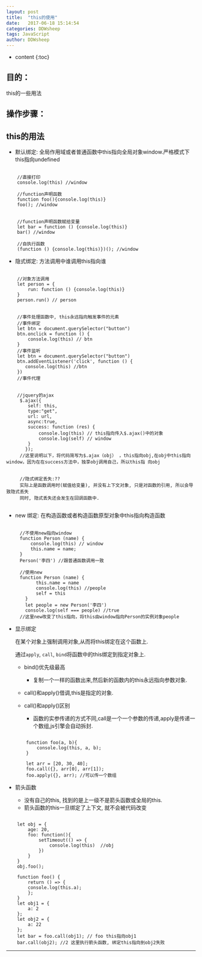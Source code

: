 ```yaml
---
layout: post
title:  "this的使用"
date:   2017-06-18 15:14:54
categories: DDWsheep
tags: JavaScript
author: DDWsheep
---
```


* content
{:toc}

## 目的：

this的一些用法




## 操作步骤：

## this的用法
- 默认绑定: 全局作用域或者普通函数中this指向全局对象window.严格模式下this指向undefined

```

    //直接打印
    console.log(this) //window
    
    //function声明函数
    function foo(){console.log(this)}
    foo(); //window
    
    
    //function声明函数赋给变量
    let bar = function () {console.log(this)}
    bar() //window
    
    //自执行函数
    (function () {console.log(this)})(); //window
```


- 隐式绑定: 方法调用中谁调用this指向谁

```

    //对象方法调用
    let person = {
        run: function () {console.log(this)}
    }
    person.run() // person
    
    
    //事件处理函数中, this永远指向触发事件的元素
    //事件绑定
    let btn = document.querySelector("button")
    btn.onclick = function () {
        console.log(this) // btn
    }
    //事件监听
    let btn = document.querySelector("button")
    btn.addEventListener('click', function () {
       console.log(this) //btn
    })
    //事件代理
    
    
    //jquery的ajax
     $.ajax({
        self: this,
        type:"get",
        url: url,
        async:true,
        success: function (res) {
            console.log(this) // this指向传入$.ajax()中的对象
            console.log(self) // window
        }
       });
     //这里说明以下，将代码简写为$.ajax（obj） ，this指向obj,在obj中this指向window，因为在在success方法中，独享obj调用自己，所以this指 向obj
     
     
     //隐式绑定丢失:??
     实际上是函数调用时(赋值给变量), 并没有上下文对象, 只是对函数的引用, 所以会导致隐式丢失
     同时, 隐式丢失还会发生在回调函数中.
     
```

- new 绑定: 在构造函数或者构造函数原型对象中this指向构造函数

```

     //不使用new指向window
     function Person (name) {
         console.log(this) // window
         this.name = name;
     }
     Person('李四') //跟普通函数调用一致
    
     //使用new
     function Person (name) {
           this.name = name
           console.log(this) //people
           self = this
       }
       let people = new Person('李四')
       console.log(self === people) //true
     //这里new改变了this指向，将this由window指向Person的实例对象people
```

- 显示绑定

    在某个对象上强制调用对象,从而将this绑定在这个函数上. 

    通过`apply`, `call`, `bind`将函数中的this绑定到指定对象上.

    - bind()优先级最高
    	- 复制一个一样的函数出来,然后新的函数内的this永远指向参数对象.

	- call()和apply()借调,this是指定的对象.    
	- call()和apply()区别 
    	- 函数的实参传递的方式不同,call是一个一个参数的传递,apply是传递一个数组,js引擎会自动拆封.
    	
	```

    	function foo(a, b){
         	console.log(this, a, b);
   	 	}

    	let arr = [20, 30, 40];
    	foo.call({}, arr[0], arr[1]);
    	foo.apply({}, arr); //可以传一个数组
	```
   
- 箭头函数
	- 没有自己的this, 找到的是上一级不是箭头函数或全局的this. 
	- 箭头函数的this一旦绑定了上下文, 就不会被代码改变
	
```

	let obj = {
    	age: 20,
    	foo: function(){
        	setTimeout(() => {
            	console.log(this)  //obj
        	})
    	}
	}
	obj.foo();

	function foo() {
 	 	return () => {
   	 	console.log(this.a);
  		};
	}
	let obj1 = {
  		a: 2
	};
	let obj2 = {
  		a: 22
	};
	let bar = foo.call(obj1); // foo this指向obj1
	bar.call(obj2); //2 这里执行箭头函数, 绑定this指向到obj2失败

```

---







